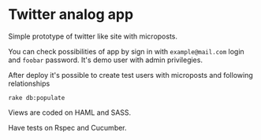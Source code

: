 Twitter analog app
==================

Simple prototype of twitter like site with microposts.

You can check possibilities of app by sign in with `example@mail.com` login and `foobar` password. It's demo user with admin privilegies.

After deploy it's possible to create test users with microposts and following relationships
    
    rake db:populate

Views are coded on HAML and SASS. 

Have tests on Rspec and Cucumber. 